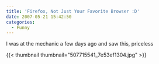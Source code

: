 ```yaml
---
title: 'Firefox, Not Just Your Favorite Browser :D'
date: 2007-05-21 15:42:50
categories:
  - Funny
---
```


I was at the mechanic a few days ago and saw this, priceless

{{< thumbnail thumbnail="507715541_7e53ef1304.jpg" >}}